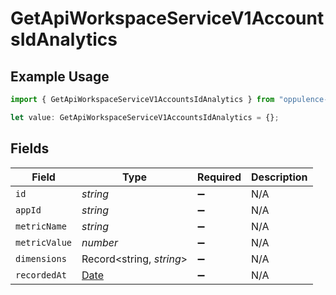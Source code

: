 # GetApiWorkspaceServiceV1AccountsIdAnalytics

## Example Usage

```typescript
import { GetApiWorkspaceServiceV1AccountsIdAnalytics } from "oppulence-backend-sdk/models/operations";

let value: GetApiWorkspaceServiceV1AccountsIdAnalytics = {};
```

## Fields

| Field                                                                                         | Type                                                                                          | Required                                                                                      | Description                                                                                   |
| --------------------------------------------------------------------------------------------- | --------------------------------------------------------------------------------------------- | --------------------------------------------------------------------------------------------- | --------------------------------------------------------------------------------------------- |
| `id`                                                                                          | *string*                                                                                      | :heavy_minus_sign:                                                                            | N/A                                                                                           |
| `appId`                                                                                       | *string*                                                                                      | :heavy_minus_sign:                                                                            | N/A                                                                                           |
| `metricName`                                                                                  | *string*                                                                                      | :heavy_minus_sign:                                                                            | N/A                                                                                           |
| `metricValue`                                                                                 | *number*                                                                                      | :heavy_minus_sign:                                                                            | N/A                                                                                           |
| `dimensions`                                                                                  | Record<string, *string*>                                                                      | :heavy_minus_sign:                                                                            | N/A                                                                                           |
| `recordedAt`                                                                                  | [Date](https://developer.mozilla.org/en-US/docs/Web/JavaScript/Reference/Global_Objects/Date) | :heavy_minus_sign:                                                                            | N/A                                                                                           |
